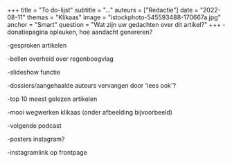 +++
title = "To do-lijst"
subtitle = "..."
auteurs = ["Redactie"]
date = "2022-08-11"
themas = "Klikaas"
image = "istockphoto-545593488-170667a.jpg"
anchor = "Smart"
question = "Wat zijn uw gedachten over dit artikel?"
+++
\-donatiepagina opleuken, hoe aandacht genereren?

\-gesproken artikelen

\-bellen overheid over regenboogvlag

\-slideshow functie

\-dossiers/aangehaalde auteurs vervangen door 'lees ook'?

\-top 10 meest gelezen artikelen

\-mooi wegwerken klikaas (onder afbeelding bijvoorbeeld)

\-volgende podcast

\-posters instagram?

\-instagramlink op frontpage